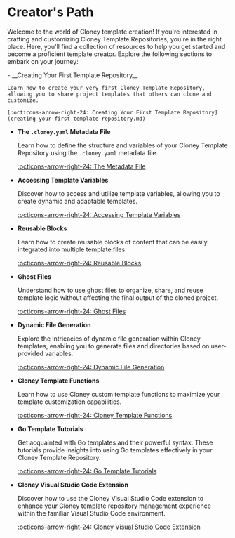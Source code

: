# Creator's Path

Welcome to the world of Cloney template creation! If you're interested in crafting and customizing Cloney Template Repositories, you're in the right place. Here, you'll find a collection of resources to help you get started and become a proficient template creator. Explore the following sections to embark on your journey:

<div class="grid cards" markdown>
-   __Creating Your First Template Repository__

    Learn how to create your very first Cloney Template Repository, allowing you to share project templates that others can clone and customize.

    [:octicons-arrow-right-24: Creating Your First Template Repository](creating-your-first-template-repository.md)

-   __The `.cloney.yaml` Metadata File__

    Learn how to define the structure and variables of your Cloney Template Repository using the `.cloney.yaml` metadata file.

    [:octicons-arrow-right-24: The Metadata File](cloney-metadata-file.md)

-   __Accessing Template Variables__

    Discover how to access and utilize template variables, allowing you to create dynamic and adaptable templates.

    [:octicons-arrow-right-24: Accessing Template Variables](accessing-template-variables.md)

-   __Reusable Blocks__

    Learn how to create reusable blocks of content that can be easily integrated into multiple template files.

    [:octicons-arrow-right-24: Reusable Blocks](reusable-blocks.md)

-   __Ghost Files__
    
    Understand how to use ghost files to organize, share, and reuse template logic without affecting the final output of the cloned project.

    [:octicons-arrow-right-24: Ghost Files](ghost-files.md)

-   __Dynamic File Generation__

    Explore the intricacies of dynamic file generation within Cloney templates, enabling you to generate files and directories based on user-provided variables.

    [:octicons-arrow-right-24: Dynamic File Generation](dynamic-file-generation.md)

-   __Cloney Template Functions__

    Learn how to use Cloney custom template functions to maximize your template customization capabilities.

    [:octicons-arrow-right-24: Cloney Template Functions](functions/index.md)

-   __Go Template Tutorials__

    Get acquainted with Go templates and their powerful syntax. These tutorials provide insights into using Go templates effectively in your Cloney Template Repository.

    [:octicons-arrow-right-24: Go Template Tutorials](go-template-tutorials/index.md)

-   __Cloney Visual Studio Code Extension__
    
    Discover how to use the Cloney Visual Studio Code extension to enhance your Cloney template repository management experience within the familiar Visual Studio Code environment.

    [:octicons-arrow-right-24: Cloney Visual Studio Code Extension](visual-studio-code-extension.md)
</div>
